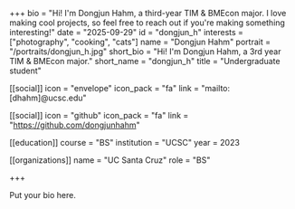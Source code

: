 +++
bio = "Hi! I'm Dongjun Hahm, a third-year TIM & BMEcon major. I love making cool projects, so feel free to reach out if you're making something interesting!"
date = "2025-09-29"
id = "dongjun_h"
interests = ["photography", "cooking", "cats"]
name = "Dongjun Hahm"
portrait = "/portraits/dongjun_h.jpg"
short_bio = "Hi! I'm Dongjun Hahm, a 3rd year TIM & BMEcon major."
short_name = "dongjun_h"
title = "Undergraduate student"

[[social]]
    icon = "envelope"
    icon_pack = "fa"
    link = "mailto:[dhahm]@ucsc.edu"

[[social]]
    icon = "github"
    icon_pack = "fa"
    link = "https://github.com/dongjunhahm"

[[education]]
    course = "BS"
    institution = "UCSC"
    year = 2023
    
[[organizations]]
    name = "UC Santa Cruz"
    role = "BS"

+++

Put your bio here.
